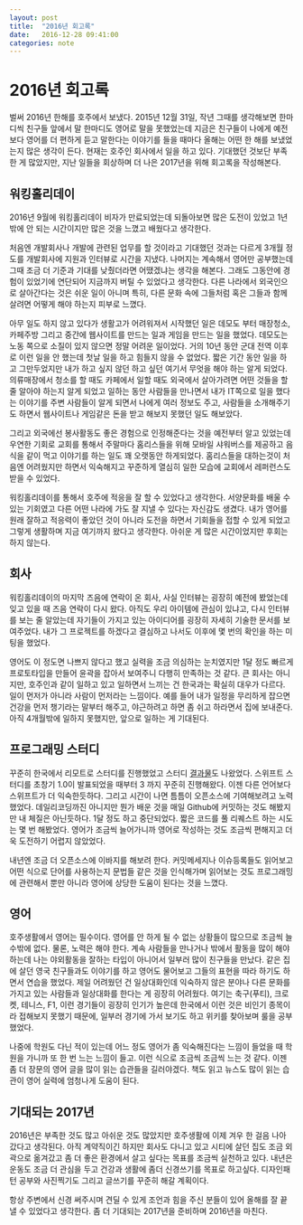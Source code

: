 ```yaml
---
layout: post
title:  "2016년 회고록"
date:   2016-12-28 09:41:00
categories: note
---
```


# 2016년 회고록

벌써 2016년 한해를 호주에서 보냈다. 
2015년 12월 31일, 작년 그때를 생각해보면 한마디씩 친구들 앞에서 말 한마디도 영어로 말을 못했었는데 지금은 친구들이 나에게 예전보다 영어를 더 편하게 듣고 말한다는 이야기를 들을 때마다 올해는 어떤 한 해를 보냈었는지 많은 생각이 든다.
현재는 호주인 회사에서 일을 하고 있다. 기대했던 것보단 부족한 게 많았지만, 지난 일들을 회상하며 더 나은 2017년을 위해 회고록을 작성해본다.


## 워킹홀리데이

2016년 9월에 워킹홀리데이 비자가 만료되었는데 되돌아보면 많은 도전이 있었고 1년밖에 안 되는 시간이지만 많은 것을 느꼈고 배웠다고 생각한다. 

처음엔 개발회사나 개발에 관련된 업무를 할 것이라고 기대했던 것과는 다르게 3개월 정도를 개발회사에 지원과 인터뷰로 시간을 지냈다. 나머지는 계속해서 영어만 공부했는데 그때 조금 더 기준과 기대를 낮췄더라면 어땠겠냐는 생각을 해본다. 그래도 그동안에 경험이 있었기에 연단되어 지금까지 버틸 수 있었다고 생각한다. 다른 나라에서 외국인으로 살아간다는 것은 쉬운 일이 아니며 특히, 다른 문화 속에 그들처럼 혹은 그들과 함께 살려면 어떻게 해야 하는지 피부로 느꼈다. 

아무 일도 하지 않고 있다가 생활고가 어려워져서 시작했던 일은 데모도 부터 매장청소, 카페주방 그리고 중간에 웹사이트를 만드는 일과 게임을 만드는 일을 했었다. 데모도는 노동 쪽으로 소질이 있지 않으면 정말 어려운 일이었다. 거의 10년 동안 군대 전역 이후로 이런 일을 안 했는데 첫날 일을 하고 힘들지 않을 수 없었다. 짧은 기간 동안 일을 하고 그만두었지만 내가 하고 싶지 않던 하고 싶던 여기서 무엇을 해야 하는 알게 되었다. 의류매장에서 청소를 할 때도 카페에서 일할 때도 외국에서 살아가려면 어떤 것들을 할 줄 알아야 하는지 알게 되었고 일하는 동안 사람들을 만나면서 내가 IT쪽으로 일을 했다는 이야기를 주변 사람들이 알게 되면서 나에게 여러 정보도 주고, 사람들을 소개해주기도 하면서 웹사이트나 게임같은 돈을 받고 해보지 못했던 일도 해보았다.

그리고 외국에선 봉사활동도 좋은 경험으로 인정해준다는 것을 예전부터 알고 있었는데 우연한 기회로 교회를 통해서 주말마다 홈리스들을 위해 모바일 샤워버스를 제공하고 음식을 같이 먹고 이야기를 하는 일도 꽤 오랫동안 하게되었다. 홈리스들을 대하는것이 처음엔 어려웠지만 하면서 익숙해지고 꾸준하게 열심히 일한 모습에 교회에서 레퍼런스도 받을 수 있었다.

워킹홀리데이를 통해서 호주에 적응을 잘 할 수 있었다고 생각한다. 서양문화를 배울 수 있는 기회였고 다른 어떤 나라에 가도 잘 지낼 수 있다는 자신감도 생겼다. 내가 영어를 원래 잘하고 적응력이 좋았던 것이 아니라 도전을 하면서 기회들을 접할 수 있게 되었고 그렇게 생활하며 지금 여기까지 왔다고 생각한다. 아쉬운 게 많은 시간이었지만 후회는 하지 않는다. 


## 회사

워킹홀리데이의 마지막 즈음에 연락이 온 회사, 사실 인터뷰는 굉장히 예전에 봤었는데 잊고 있을 때 즈음 연락이 다시 왔다. 아직도 우리 아이템에 관심이 있냐고, 다시 인터뷰를 보는 줄 알았는데 자기들이 가지고 있는 아이디어를 굉장히 자세히 기술한 문서를 보여주었다. 내가 그 프로젝트를 하겠다고 결심하고 나서도 이후에 몇 번의 확인을 하는 미팅을 했었다. 

영어도 이 정도면 나쁘지 않다고 했고 실력을 조금 의심하는 눈치였지만 1달 정도 빠르게 프로토타입을 만들어 윤곽을 잡아서 보여주니 다행히 만족하는 것 같다. 큰 회사는 아니지만, 호주인과 같이 일하고 있고 일하면서 느끼는 건 한국과는 확실히 대우가 다르다. 일이 먼저가 아니라 사람이 먼저라는 느낌이다. 예를 들어 내가 일정을 무리하게 잡으면 건강을 먼저 챙기라는 말부터 해주고, 야근하려고 하면 좀 쉬고 하라면서 집에 보내준다. 아직 4개월밖에 일하지 못했지만, 앞으로 일하는 게 기대된다.

## 프로그래밍 스터디

꾸준히 한국에서 리모트로 스터디를 진행했었고 스터디 [결과물](https://itunes.apple.com/app/id1123429371)도 나왔었다. 스위프트 스터디를 초창기 1.0이 발표되었을 때부터 3 까지 꾸준히 진행해왔다. 이젠 다른 언어보다 스위프트가 더 익숙한듯하다. 그리고 시간이 나면 틈틈이 오픈소스에 기여해보려고 노력했었다. 데일리코딩까진 아니지만 뭔가 배운 것을 매일 Github에 커밋하는 것도 해봤지만 내 체질은 아닌듯하다. 1달 정도 하고 중단되었다. 짧은 코드를 풀 리퀘스트 하는 시도는 몇 번 해봤었다. 영어가 조금씩 늘어가니까 영어로 작성하는 것도 조금씩 편해지고 더욱 도전하기 어렵지 않았었다. 

내년엔 조금 더 오픈소스에 이바지를 해보려 한다. 커밋메세지나 이슈등록들도 읽어보고 어떤 식으로 단어를 사용하는지 문법들 같은 것을 인식해가며 읽어보는 것도 프로그래밍에 관련해서 뿐만 아니라 영어에 상당한 도움이 된다는 것을 느꼈다.

## 영어

호주생활에서 영어는 필수이다. 영어를 안 하게 될 수 없는 상황들이 많으므로 조금씩 늘 수밖에 없다. 물론, 노력은 해야 한다. 계속 사람들을 만나거나 밖에서 활동을 많이 해야 하는데 나는 야외활동을 잘하는 타입이 아니어서 일부러 많이 친구들을 만났다. 같은 집에 살던 영국 친구들과도 이야기를 하고 영어도 물어보고 그들의 표현을 따라 하기도 하면서 연습을 했었다. 제일 어려웠던 건 일상대화인데 익숙하지 않은 분야나 다른 문화를 가지고 있는 사람들과 일상대화를 한다는 게 굉장히 어려웠다. 여기는 축구(푸티), 크로켓, 테니스, F1, 이런 경기들이 굉장히 인기가 높은데 한국에서 이런 것은 비인기 종목이라 접해보지 못했기 때문에, 일부러 경기에 가서 보기도 하고 위키를 찾아보며 룰을 공부했었다. 

나중에 학원도 다닌 적이 있는데 어느 정도 영어가 좀 익숙해진다는 느낌이 들었을 때 학원을 가니까 또 한 번 느는 느낌이 들고. 이런 식으로 조금씩 조금씩 느는 것 같다. 이젠 좀 더 장문의 영어 글을 많이 읽는 습관들을 길러야겠다. 책도 읽고 뉴스도 많이 읽는 습관이 영어 실력에 엄청나게 도움이 된다. 

## 기대되는 2017년

2016년은 부족한 것도 많고 아쉬운 것도 많았지만 호주생활에 이제 겨우 한 걸음 나아갔다고 생각된다. 아직 계약직이긴 하지만 회사도 다니고 있고 시티에 살던 집도 조금 외곽으로 옮겨갔고 좀 더 좋은 환경에서 살고 싶다는 목표를 조금씩 실천하고 있다. 내년은 운동도 조금 더 관심을 두고 건강과 생활에 좀더 신경쓰기를 목표로 하고싶다. 디자인패턴 공부와 사진찍기도 그리고 글쓰기를 꾸준히 해갈 계획이다. 

항상 주변에서 신경 써주시며 견딜 수 있게 조언과 힘을 주신 분들이 있어 올해를 잘 끝낼 수 있었다고 생각한다. 좀 더 기대되는 2017년을 준비하며 2016년을 마친다.